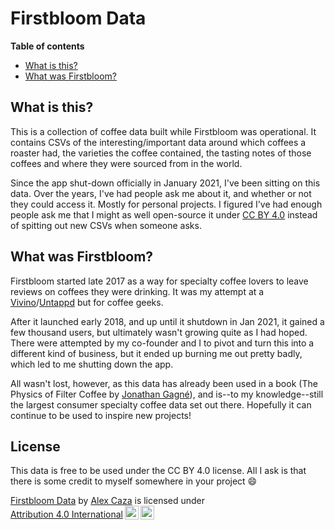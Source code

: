 # Firstbloom Data

**Table of contents**
- [What is this?](#what-is-this%3F)
- [What was Firstbloom?](#what-was-firstbloom%3F)

## What is this?
This is a collection of coffee data built while Firstbloom was operational. It contains CSVs of the interesting/important data around which coffees a roaster had, the varieties the coffee contained, the tasting notes of those coffees and where they were sourced from in the world.

Since the app shut-down officially in January 2021, I've been sitting on this data. Over the years, I've had people ask me about it, and whether or not they could access it. Mostly for personal projects. I figured I've had enough people ask me that I might as well open-source it under [CC BY 4.0](https://creativecommons.org/licenses/by/4.0) instead of spitting out new CSVs when someone asks.

## What was Firstbloom?
Firstbloom started late 2017 as a way for specialty coffee lovers to leave reviews on coffees they were drinking. It was my attempt at a [Vivino](https://www.vivino.com/)/[Untappd](https://untappd.com/) but for coffee geeks.

After it launched early 2018, and up until it shutdown in Jan 2021, it gained a few thousand users, but ultimately wasn't growing quite as I had hoped. There were attempted by my co-founder and I to pivot and turn this into a different kind of business, but it ended up burning me out pretty badly, which led to me shutting down the app.

All wasn't lost, however, as this data has already been used in a book (The Physics of Filter Coffee by [Jonathan Gagné](https://coffeeadastra.com/)), and is--to my knowledge--still the largest consumer specialty coffee data set out there. Hopefully it can continue to be used to inspire new projects!


## License

This data is free to be used under the CC BY 4.0 license. All I ask is that there is some credit to myself somewhere in your project 😄

<p xmlns:cc="http://creativecommons.org/ns#" xmlns:dct="http://purl.org/dc/terms/"><a property="dct:title" rel="cc:attributionURL" href="https://github.com/alexcaza/firstbloom-data">Firstbloom Data</a> by <a rel="cc:attributionURL dct:creator" property="cc:attributionName" href="https://alexcaza.com">Alex Caza</a> is licensed under <a href="http://creativecommons.org/licenses/by/4.0/?ref=chooser-v1" target="_blank" rel="license noopener noreferrer" style="display:inline-block;">Attribution 4.0 International<img style="height:22px!important;margin-left:3px;vertical-align:text-bottom;" src="https://mirrors.creativecommons.org/presskit/icons/cc.svg?ref=chooser-v1"><img style="height:22px!important;margin-left:3px;vertical-align:text-bottom;" src="https://mirrors.creativecommons.org/presskit/icons/by.svg?ref=chooser-v1"></a></p>
